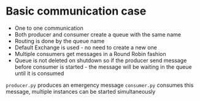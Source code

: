 # Basic communication case

* One to one communication
* Both producer and consumer create a queue with the same name
* Routing is done by the queue name
* Default Exchange is used - no need to create a new one
* Multiple consumers get messages in a Round Robin fashion
* Queue is not deleted on shutdown so if the producer send message before consumer is started - the message will be waiting in the queue until it is consumed

`producer.py` produces an emergency message
`consumer.py` consumes this message, multiple instances can be started simultaneously
